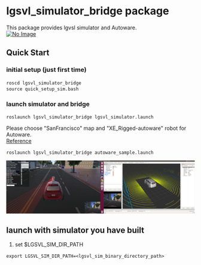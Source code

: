 # lgsvl_simulator_bridge package

This package provides lgvsl simulator and Autoware.  
[![No Image](https://img.youtube.com/vi/NgW1P75wiuA/0.jpg)](http://www.youtube.com/watch?v=NgW1P75wiuA)

## Quick Start 
### initial setup (just first time)
```
roscd lgsvl_simulator_bridge
source quick_setup_sim.bash
```

### launch simulator and bridge
```
roslaunch lgsvl_simulator_bridge lgsvl_simulator.launch
```

Please choose "SanFrancisco" map and "XE_Rigged-autoware" robot for Autoware.  
[Reference](https://github.com/lgsvl/simulator/issues/5)

```
roslaunch lgsvl_simulator_bridge autoware_sample.launch
```

![lgsvl_simulator_bridge](media/lgsvl_simulator_bridge.png) 

## launch with simulator you have built
1. set $LGSVL_SIM_DIR_PATH
```
export LGSVL_SIM_DIR_PATH=<lgsvl_sim_binary_directory_path>
```
